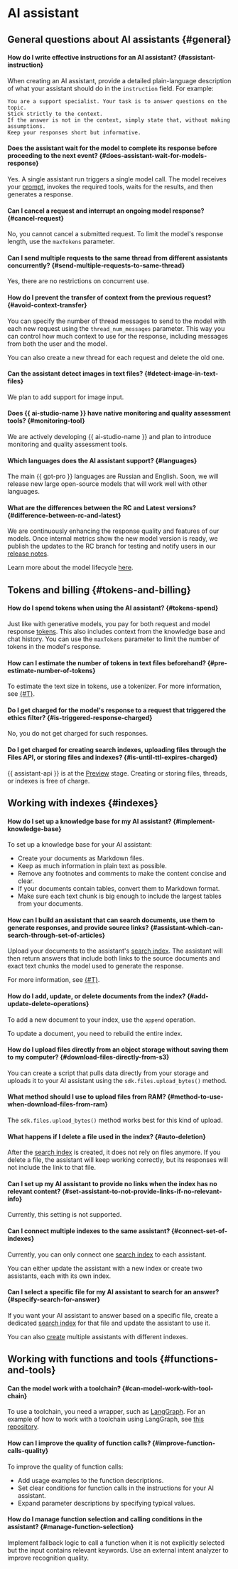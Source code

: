 # AI assistant

## General questions about AI assistants {#general}

#### How do I write effective instructions for an AI assistant? {#assistant-instruction}

When creating an AI assistant, provide a detailed plain-language description of what your assistant should do in the `instruction` field. For example:

```
You are a support specialist. Your task is to answer questions on the topic. 
Stick strictly to the context.
If the answer is not in the context, simply state that, without making assumptions.
Keep your responses short but informative.
```

#### Does the assistant wait for the model to complete its response before proceeding to the next event? {#does-assistant-wait-for-models-response}

Yes. A single assistant run triggers a single model call. The model receives your [prompt](../../ai-studio/concepts/index.md#prompt), invokes the required tools, waits for the results, and then generates a response.

#### Can I cancel a request and interrupt an ongoing model response? {#cancel-request}

No, you cannot cancel a submitted request. To limit the model's response length, use the `maxTokens` parameter.

#### Can I send multiple requests to the same thread from different assistants concurrently? {#send-multiple-requests-to-same-thread}

Yes, there are no restrictions on concurrent use.

#### How do I prevent the transfer of context from the previous request? {#avoid-context-transfer}

You can specify the number of thread messages to send to the model with each new request using the `thread_num_messages` parameter. This way you can control how much context to use for the response, including messages from both the user and the model.

You can also create a new thread for each request and delete the old one.

#### Can the assistant detect images in text files? {#detect-image-in-text-files}

We plan to add support for image input.

#### Does {{ ai-studio-name }} have native monitoring and quality assessment tools? {#monitoring-tool}

We are actively developing {{ ai-studio-name }} and plan to introduce monitoring and quality assessment tools.

#### Which languages does the AI assistant support? {#languages}

The main {{ gpt-pro }} languages are Russian and English. Soon, we will release new large open-source models that will work well with other languages.

#### What are the differences between the RC and Latest versions? {#difference-between-rc-and-latest}

We are continuously enhancing the response quality and features of our models. Once internal metrics show the new model version is ready, we publish the updates to the RC branch for testing and notify users in our [release notes](../../ai-studio/release-notes/index.md). 

Learn more about the model lifecycle [here](../../ai-studio/concepts/generation/models.md#model-lifecycle).


## Tokens and billing {#tokens-and-billing}

#### How do I spend tokens when using the AI assistant? {#tokens-spend}

Just like with generative models, you pay for both request and model response [tokens](../../ai-studio/concepts/generation/tokens.md). This also includes context from the knowledge base and chat history. You can use the `maxTokens` parameter to limit the number of tokens in the model's response.

#### How can I estimate the number of tokens in text files beforehand? {#pre-estimate-number-of-tokens}

To estimate the text size in tokens, use a tokenizer. For more information, see [{#T}](../../ai-studio/operations/generation/evaluate-request.md).

#### Do I get charged for the model's response to a request that triggered the ethics filter? {#is-triggered-response-charged}

No, you do not get charged for such responses.

#### Do I get charged for creating search indexes, uploading files through the Files API, or storing files and indexes? {#is-until-ttl-expires-charged}

{{ assistant-api }} is at the [Preview](../../overview/concepts/launch-stages.md) stage. Creating or storing files, threads, or indexes is free of charge.

## Working with indexes {#indexes}

#### How do I set up a knowledge base for my AI assistant? {#implement-knowledge-base}

To set up a knowledge base for your AI assistant:

* Create your documents as Markdown files.
* Keep as much information in plain text as possible.
* Remove any footnotes and comments to make the content concise and clear.
* If your documents contain tables, convert them to Markdown format.
* Make sure each text chunk is big enough to include the largest tables from your documents.

#### How can I build an assistant that can search documents, use them to generate responses, and provide source links? {#assistant-which-can-search-through-set-of-articles}

Upload your documents to the assistant's [search index](../../ai-studio/concepts/assistant/search-index.md). The assistant will then return answers that include both links to the source documents and exact text chunks the model used to generate the response.

For more information, see [{#T}](../../ai-studio/operations/assistant/create-with-searchindex.md).

#### How do I add, update, or delete documents from the index? {#add-update-delete-operations}

To add a new document to your index, use the `append` operation.

To update a document, you need to rebuild the entire index.


#### How do I upload files directly from an object storage without saving them to my computer? {#download-files-directly-from-s3}

You can create a script that pulls data directly from your storage and uploads it to your AI assistant using the `sdk.files.upload_bytes()` method.

#### What method should I use to upload files from RAM? {#method-to-use-when-download-files-from-ram}

The `sdk.files.upload_bytes()` method works best for this kind of upload.

#### What happens if I delete a file used in the index? {#auto-deletion}

After the [search index](../../ai-studio/concepts/assistant/search-index.md) is created, it does not rely on files anymore. If you delete a file, the assistant will keep working correctly, but its responses will not include the link to that file.

#### Can I set up my AI assistant to provide no links when the index has no relevant content? {#set-assistant-to-not-provide-links-if-no-relevant-info}

Currently, this setting is not supported.


#### Can I connect multiple indexes to the same assistant? {#connect-set-of-indexes}

Currently, you can only connect one [search index](../../ai-studio/concepts/assistant/search-index.md) to each assistant.

You can either update the assistant with a new index or create two assistants, each with its own index.

#### Can I select a specific file for my AI assistant to search for an answer? {#specify-search-for-answer}

If you want your AI assistant to answer based on a specific file, create a dedicated [search index](../../ai-studio/concepts/assistant/search-index.md) for that file and update the assistant to use it.

You can also [create](../../ai-studio/operations/assistant/create-with-searchindex.md) multiple assistants with different indexes.

## Working with functions and tools {#functions-and-tools}

#### Can the model work with a toolchain? {#can-model-work-with-tool-chain}

To use a toolchain, you need a wrapper, such as [LangGraph](https://www.langchain.com/langgraph). For an example of how to work with a toolchain using LangGraph, see [this repository](https://github.com/yandex-datasphere/advanced-assistant/blob/main/langgraph-agent.ipynb).

#### How can I improve the quality of function calls? {#improve-function-calls-quality}

To improve the quality of function calls:

* Add usage examples to the function descriptions. 
* Set clear conditions for function calls in the instructions for your AI assistant. 
* Expand parameter descriptions by specifying typical values. 

#### How do I manage function selection and calling conditions in the assistant? {#manage-function-selection}

Implement fallback logic to call a function when it is not explicitly selected but the input contains relevant keywords. Use an external intent analyzer to improve recognition quality.